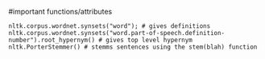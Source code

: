 #important functions/attributes
```[python]
nltk.corpus.wordnet.synsets("word"); # gives definitions
nltk.corpus.wordnet.synsets("word.part-of-speech.definition-number").root_hypernym() # gives top level hypernym
nltk.PorterStemmer() # stemms sentences using the stem(blah) function
```
